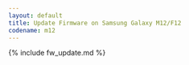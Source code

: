 ```yaml
---
layout: default
title: Update Firmware on Samsung Galaxy M12/F12
codename: m12
---
```


{% include fw_update.md %}
